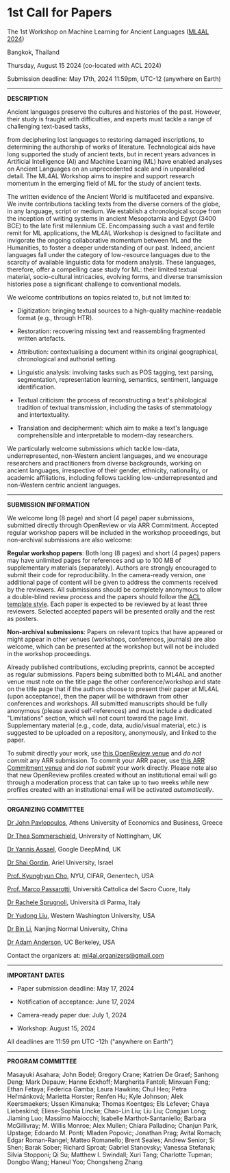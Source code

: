 # 1st Call for Papers

The 1st Workshop on Machine Learning for Ancient Languages ([ML4AL
2024](http://ml4al.com))

Bangkok, Thailand

Thursday, August 15 2024 (co-located with ACL 2024)

Submission deadline: May 17th, 2024 11:59pm, UTC-12 (anywhere on Earth)

---

**DESCRIPTION**

Ancient languages preserve the cultures and histories of the past.
However, their study is fraught with difficulties, and experts must
tackle a range of challenging text-based tasks,

from deciphering lost languages to restoring damaged inscriptions, to
determining the authorship of works of literature. Technological aids
have long supported the study of ancient texts, but in recent years
advances in Artificial Intelligence (AI) and Machine Learning (ML) have
enabled analyses on Ancient Languages on an unprecedented scale and in
unparalleled detail. The ML4AL Workshop aims to inspire and support
research momentum in the emerging field of ML for the study of ancient
texts.

The written evidence of the Ancient World is multifaceted and expansive.
We invite contributions tackling texts from the diverse corners of the
globe, in any language, script or medium. We establish a chronological
scope from the inception of writing systems in ancient Mesopotamia and
Egypt (3400 BCE) to the late first millennium CE. Encompassing such a
vast and fertile remit for ML applications, the ML4AL Workshop is
designed to facilitate and invigorate the ongoing collaborative momentum
between ML and the Humanities, to foster a deeper understanding of our
past. Indeed, ancient languages fall under the category of low-resource
languages due to the scarcity of available linguistic data for modern
analysis. These languages, therefore, offer a compelling case study for
ML: their limited textual material, socio-cultural intricacies, evolving
forms, and diverse transmission histories pose a significant challenge
to conventional models.

We welcome contributions on topics related to, but not limited to:

-   Digitization: bringing textual sources to a high-quality
    machine-readable format (e.g., through HTR).

-   Restoration: recovering missing text and reassembling fragmented
    written artefacts.

-   Attribution: contextualising a document within its original
    geographical, chronological and authorial setting.

-   Linguistic analysis: involving tasks such as POS tagging, text
    parsing, segmentation, representation learning, semantics,
    sentiment, language identification.

-   Textual criticism: the process of reconstructing a text\'s
    philological tradition of textual transmission, including the tasks
    of stemmatology and intertextuality.

-   Translation and decipherment: which aim to make a text\'s language
    comprehensible and interpretable to modern-day researchers.

We particularly welcome submissions which tackle low-data,
underrepresented, non-Western ancient languages, and we encourage
researchers and practitioners from diverse backgrounds, working on
ancient languages, irrespective of their gender, ethnicity, nationality,
or academic affiliations, including fellows tackling
low-underrepresented and non-Western centric ancient languages.

---

**SUBMISSION INFORMATION**

We welcome long (8 page) and short (4 page) paper submissions, 
submitted directly through OpenReview or via ARR Commitment. 
Accepted regular workshop papers will be included in the workshop 
proceedings, but non-archival submissions are also welcome:

**Regular workshop papers**: Both long (8 pages) and short (4 pages)
papers may have unlimited pages for references and up to 100 MB of
supplementary materials (separately). Authors are strongly encouraged to
submit their code for reproducibility. In the camera-ready version, one
additional page of content will be given to address the comments
received by the reviewers. All submissions should be completely
anonymous to allow a double-blind review process and the papers should
follow the [ACL template
style](https://github.com/acl-org/acl-style-files). Each
paper is expected to be reviewed by at least three reviewers. Selected
accepted papers will be presented orally and the rest as posters.

**Non-archival submissions**: Papers on relevant topics that have
appeared or might appear in other venues (workshops, conferences,
journals) are also welcome, which can be presented at the workshop but
will not be included in the workshop proceedings.

Already published contributions, excluding preprints, cannot be
accepted as regular submissions. Papers being submitted both to ML4AL 
and another venue must note on the title page the other conference/workshop 
and state on the title page that if the authors choose to present their paper 
at ML4AL (upon acceptance), then the paper will be withdrawn from other
conferences and workshops. All submitted manuscripts should be fully
anonymous (please avoid self-references) and must include a dedicated
\"Limitations\" section, which will not count toward the page limit.
Supplementary material (e.g., code, data, audio/visual material, etc.)
is suggested to be uploaded on a repository, anonymously, and linked to
the paper.

To submit directly your work, use [this OpenReview venue](https://openreview.net/group?id=aclweb.org/ACL/2024/Workshop/ML4AL) and *do not commit* any ARR submission. 
To commit your ARR paper, use [this ARR Commitment venue](https://openreview.net/group?id=aclweb.org/ACL/2024/Workshop/ML4AL_ARR_Commitment) and *do not submit* your work directly.
Please note also that new OpenReview profiles created without an institutional email will go through a moderation process that can take up to two weeks while new profiles created with an institutional email will be activated *automatically*.

---

**ORGANIZING COMMITTEE**

[Dr John Pavlopoulos](https://ipavlopoulos.github.io),
Athens University of Economics and Business, Greece

[Dr Thea Sommerschield](https://theasommerschield.it/),
University of Nottingham, UK

[Dr Yannis Assael](https://www.assael.gr/), Google
DeepMind, UK

[Dr Shai Gordin](https://digitalpasts.github.io/), Ariel
University, Israel

[Prof. Kyunghyun Cho](https://kyunghyuncho.me/), NYU,
CIFAR, Genentech, USA

[Prof. Marco
Passarotti](https://docenti.unicatt.it/ppd2/en/docenti/14144/marco-carlo-passarotti/profilo),
Università Cattolica del Sacro Cuore, Italy

[Dr Rachele
Sprugnoli](https://personale.unipr.it/en/ugovdocenti/person/236480),
Università di Parma, Italy

[Dr Yudong Liu](https://liuy2.github.io/), Western
Washington University, USA

[Dr Bin Li](https://cognitivebase.com/lib/), Nanjing
Normal University, China

[Dr Adam
Anderson](https://dlab.berkeley.edu/people/adam-anderson),
UC Berkeley, USA

Contact the organizers at:
[ml4al.organizers@gmail.com](mailto:ml4al.organizers@gmail.com)

---

**IMPORTANT DATES**

-   Paper submission deadline: May 17, 2024

-   Notification of acceptance: June 17, 2024

-   Camera-ready paper due: July 1, 2024

-   Workshop: August 15, 2024

All deadlines are 11:59 pm UTC -12h ("anywhere on Earth")

---

**PROGRAM COMMITTEE**

Masayuki Asahara; John Bodel; Gregory Crane; Katrien De Graef; Sanhong
Deng; Mark Depauw; Hanne Eckhoff; Margherita Fantoli; Minxuan Feng;
Ethan Fetaya; Federica Gamba; Laura Hawkins; Chul Heo; Petra Heřmánková;
Marietta Horster; Renfen Hu; Kyle Johnson; Alek Keersmaekers; Ussen
Kimanuka; Thomas Koentges; Els Lefever; Chaya Liebeskind; Eliese-Sophia
Lincke; Chao-Lin Liu; Liu Liu; Congjun Long; Jiaming Luo; Massimo
Maiocchi; Isabelle Marthot-Santaniello; Barbara McGillivray; M. Willis
Monroe; Alex Mullen; Chiara Palladino; Chanjun Park, Upstage; Edoardo M.
Ponti; Mladen Popovic; Jonathan Prag; Avital Romach; Edgar Roman-Rangel;
Matteo Romanello; Brent Seales; Andrew Senior; Si Shen; Barak Sober;
Richard Sproat; Gabriel Stanovsky; Vanessa Stefanak; Silvia Stopponi; Qi
Su; Matthew I. Swindall; Xuri Tang; Charlotte Tupman; Dongbo Wang;
Haneul Yoo; Chongsheng Zhang

